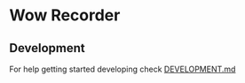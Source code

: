 # Wow Recorder

## Development

For help getting started developing check [DEVELOPMENT.md](DEVELOPMENT.md)
